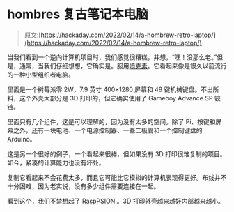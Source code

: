 # hombres 复古笔记本电脑

> 原文:[https://hackaday.com/2022/02/14/a-hombrew-retro-laptop/](https://hackaday.com/2022/02/14/a-hombrew-retro-laptop/)

当我们看到一个逆向计算机项目时，我们感觉很糟糕，并想，“嘿！没那么老。”但是，通常，当我们仔细想想，它确实是。服用[喷克素](http://penkesu.computer)。它看起来像是很久以前流行的一种小型组织者电脑。

里面是一个树莓派零 2W，7.9 英寸 400×1280 屏幕和 48 键机械键盘。不出所料，这个外壳大部分是 3D 打印的，但它确实使用了 Gameboy Advance SP 铰链。

里面只有几个组件，这是可以理解的，因为没有太多的空间。除了 Pi、按键和屏幕之外，还有一块电池、一个电源控制器、一些二极管和一个控制键盘的 Arduino。

这是另一个很好的例子，一个看起来很棒，但如果没有 3D 打印很难复制的项目。如今，紧凑的计算能力也没有坏处。

复制它看起来不会花费太多，而且它可能比它模拟的计算机表现得更好。布线并不十分困难，因为老实说，没有多少组件需要连接在一起。

看到这个，我们不禁想起了 [RaspPSION](https://hackaday.com/2016/07/08/beautiful-raspberry-pi-laptop-inspired-by-psion/) 。3D 打印外壳[越来越好](https://hackaday.com/2012/12/21/raspberry-pi-laptop-is-just-a-little-too-big-for-a-pocket/)内部越来越小。